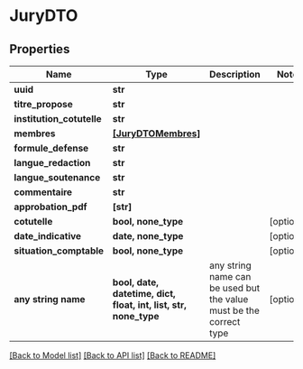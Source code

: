 # JuryDTO


## Properties
Name | Type | Description | Notes
------------ | ------------- | ------------- | -------------
**uuid** | **str** |  | 
**titre_propose** | **str** |  | 
**institution_cotutelle** | **str** |  | 
**membres** | [**[JuryDTOMembres]**](JuryDTOMembres.md) |  | 
**formule_defense** | **str** |  | 
**langue_redaction** | **str** |  | 
**langue_soutenance** | **str** |  | 
**commentaire** | **str** |  | 
**approbation_pdf** | **[str]** |  | 
**cotutelle** | **bool, none_type** |  | [optional] 
**date_indicative** | **date, none_type** |  | [optional] 
**situation_comptable** | **bool, none_type** |  | [optional] 
**any string name** | **bool, date, datetime, dict, float, int, list, str, none_type** | any string name can be used but the value must be the correct type | [optional]

[[Back to Model list]](../README.md#documentation-for-models) [[Back to API list]](../README.md#documentation-for-api-endpoints) [[Back to README]](../README.md)


